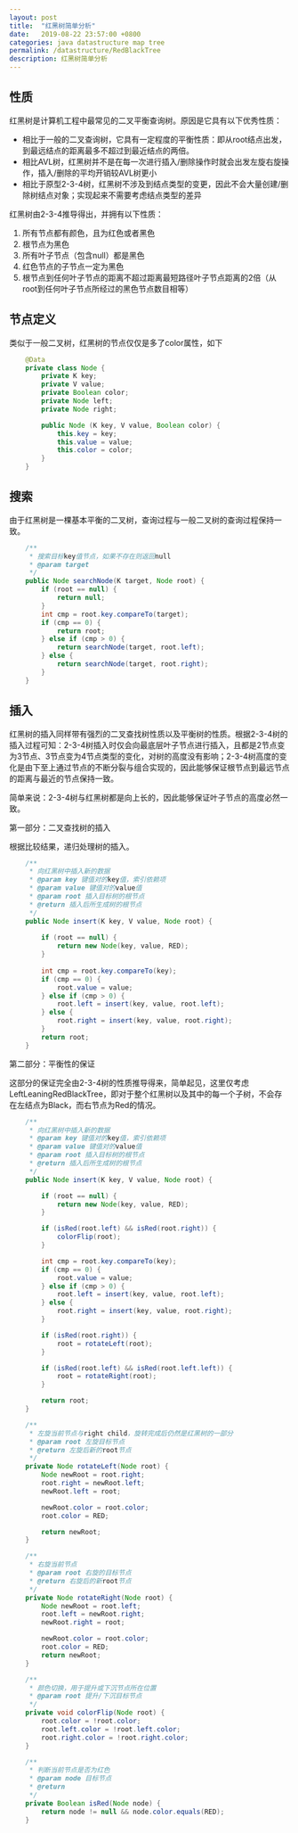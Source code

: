 ```yaml
---
layout: post
title:  "红黑树简单分析"
date:   2019-08-22 23:57:00 +0800
categories: java datastructure map tree
permalink: /datastructure/RedBlackTree
description: 红黑树简单分析
---
```


## 性质
红黑树是计算机工程中最常见的二叉平衡查询树。原因是它具有以下优秀性质：

* 相比于一般的二叉查询树，它具有一定程度的平衡性质：即从root结点出发，到最远结点的距离最多不超过到最近结点的两倍。
* 相比AVL树，红黑树并不是在每一次进行插入/删除操作时就会出发左旋右旋操作，插入/删除的平均开销较AVL树更小
* 相比于原型2-3-4树，红黑树不涉及到结点类型的变更，因此不会大量创建/删除树结点对象；实现起来不需要考虑结点类型的差异

红黑树由2-3-4推导得出，并拥有以下性质：

1. 所有节点都有颜色，且为红色或者黑色
2. 根节点为黑色
3. 所有叶子节点（包含null）都是黑色
4. 红色节点的子节点一定为黑色
5. 根节点到任何叶子节点的距离不超过距离最短路径叶子节点距离的2倍（从root到任何叶子节点所经过的黑色节点数目相等）

## 节点定义

类似于一般二叉树，红黑树的节点仅仅是多了color属性，如下
```java
    @Data
    private class Node {
        private K key;
        private V value;
        private Boolean color;
        private Node left;
        private Node right;

        public Node (K key, V value, Boolean color) {
            this.key = key;
            this.value = value;
            this.color = color;
        }
    }
```

## 搜索

由于红黑树是一棵基本平衡的二叉树，查询过程与一般二叉树的查询过程保持一致。
``` java
    /**
     * 搜索目标key值节点，如果不存在则返回null
     * @param target 
     */
    public Node searchNode(K target, Node root) {
        if (root == null) {
            return null;
        }
        int cmp = root.key.compareTo(target);
        if (cmp == 0) {
            return root;
        } else if (cmp > 0) {
            return searchNode(target, root.left);
        } else {
            return searchNode(target, root.right);
        }
    }
```

## 插入

红黑树的插入同样带有强烈的二叉查找树性质以及平衡树的性质。根据2-3-4树的插入过程可知：2-3-4树插入时仅会向最底层叶子节点进行插入，且都是2节点变为3节点、3节点变为4节点类型的变化，对树的高度没有影响；2-3-4树高度的变化是由下至上通过节点的不断分裂与组合实现的，因此能够保证根节点到最远节点的距离与最近的节点保持一致。

简单来说：2-3-4树与红黑树都是向上长的，因此能够保证叶子节点的高度必然一致。

第一部分：二叉查找树的插入

根据比较结果，递归处理树的插入。
```java
    /**
     * 向红黑树中插入新的数据
     * @param key 键值对的key值，索引依赖项
     * @param value 键值对的value值
     * @param root 插入目标树的根节点
     * @return 插入后所生成树的根节点
     */
    public Node insert(K key, V value, Node root) {
        
        if (root == null) {
            return new Node(key, value, RED);
        }
        
        int cmp = root.key.compareTo(key);
        if (cmp == 0) {
            root.value = value;
        } else if (cmp > 0) {
            root.left = insert(key, value, root.left);
        } else {
            root.right = insert(key, value, root.right);
        }
        return root;
    }
```

第二部分：平衡性的保证

这部分的保证完全由2-3-4树的性质推导得来，简单起见，这里仅考虑LeftLeaningRedBlackTree，即对于整个红黑树以及其中的每一个子树，不会存在左结点为Black，而右节点为Red的情况。

```java
    /**
     * 向红黑树中插入新的数据
     * @param key 键值对的key值，索引依赖项
     * @param value 键值对的value值
     * @param root 插入目标树的根节点
     * @return 插入后所生成树的根节点
     */
    public Node insert(K key, V value, Node root) {

        if (root == null) {
            return new Node(key, value, RED);
        }

        if (isRed(root.left) && isRed(root.right)) {
            colorFlip(root);
        }

        int cmp = root.key.compareTo(key);
        if (cmp == 0) {
            root.value = value;
        } else if (cmp > 0) {
            root.left = insert(key, value, root.left);
        } else {
            root.right = insert(key, value, root.right);
        }

        if (isRed(root.right)) {
            root = rotateLeft(root);
        }

        if (isRed(root.left) && isRed(root.left.left)) {
            root = rotateRight(root);
        }

        return root;
    }

    /**
     * 左旋当前节点与right child，旋转完成后仍然是红黑树的一部分
     * @param root 左旋目标节点
     * @return 左旋后新的root节点
     */
    private Node rotateLeft(Node root) {
        Node newRoot = root.right;
        root.right = newRoot.left;
        newRoot.left = root;

        newRoot.color = root.color;
        root.color = RED;

        return newRoot;
    }

    /**
     * 右旋当前节点
     * @param root 右旋的目标节点
     * @return 右旋后的新root节点
     */
    private Node rotateRight(Node root) {
        Node newRoot = root.left;
        root.left = newRoot.right;
        newRoot.right = root;

        newRoot.color = root.color;
        root.color = RED;
        return newRoot;
    }

    /**
     * 颜色切换，用于提升或下沉节点所在位置
     * @param root 提升/下沉目标节点
     */
    private void colorFlip(Node root) {
        root.color = !root.color;
        root.left.color = !root.left.color;
        root.right.color = !root.right.color;
    }

    /**
     * 判断当前节点是否为红色
     * @param node 目标节点
     * @return
     */
    private Boolean isRed(Node node) {
        return node != null && node.color.equals(RED);
    }
```
